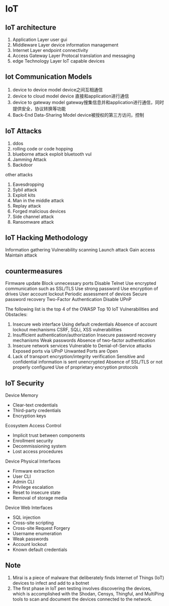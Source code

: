 # IoT #

## IoT architecture ##

1. Application Layer        user gui
2. Middleware Layer         device  information management
3. Internet Layer           endpoint connectivity
4. Access Gateway Layer     Protocal translation and messaging
5. edge Technology Layer    IoT capable devices

## Iot Communication Models ##

1. device to device model   device之间互相通信
2. device to cloud model    device 直接和application进行通信
3. device to gateway model  gateway搜集信息并和application进行通信，同时提供安全，协议转换等功能
4. Back-End Data-Sharing Model  device被授权的第三方访问，控制

## IoT Attacks ##

1. ddos
2. rolling code or code hopping
3. blueborne attack exploit bluetooth vul
4. Jamming Attack
5. Backdoor

other attacks 

1. Eavesdropping
2. Sybil attack
3. Exploit kits
4. Man in the middle attack
5. Replay attack
6. Forged malicious devices
7. Side channel attack
8. Ransomware attack

## IoT Hacking Methodology ##

Information gathering
Vulnerability scanning
Launch attack
Gain access
Maintain attack

## countermeasures ##

Firmware update
Block unnecessary ports
Disable Telnet
Use encrypted communication such as SSL/TLS
Use strong password
Use encryption of drives
User account lockout
Periodic assessment of devices
Secure password recovery
Two-Factor Authentication
Disable UPnP

The following list is the top 4 of the OWASP Top 10 IoT Vulnerabilities and Obstacles:

1. Insecure web interface
Using default credentials
Absence of account lockout mechanisms
CSRF, SQLi, XSS vulnerabilities
2. Insufficient authentication/authorization
Insecure password recovery mechanisms
Weak passwords
Absence of two-factor authentication
3. Insecure network services
Vulnerable to Denial-of-Service attacks
Exposed ports via UPnP
Unwanted Ports are Open
4. Lack of transport encryption/integrity verification
Sensitive and confidential information is sent unencrypted
Absence of SSL/TLS or not properly configured
Use of proprietary encryption protocols

## IoT Security ##

Device Memory

- Clear-text credentials
- Third-party credentials
- Encryption keys

Ecosystem Access Control

- Implicit trust between components
- Enrollment security
- Decommissioning system
- Lost access procedures

Device Physical Interfaces

- Firmware extraction
- User CLI
- Admin CLI
- Privilege escalation
- Reset to insecure state
- Removal of storage media

Device Web Interfaces

- SQL injection
- Cross-site scripting
- Cross-site Request Forgery
- Username enumeration
- Weak passwords
- Account lockout
- Known default credentials

## Note ##

1. Mirai is a piece of malware that deliberately finds Internet of Things (IoT) devices to infect and add to a botnet
2. The first phase in IoT pen testing involves discovering the devices, which is accomplished with the Shodan, Censys, Thingful, and MultiPing tools to scan and document the devices connected to the network.
